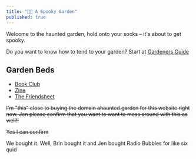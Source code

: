 ```yaml
---
title: "👻👻 A Spooky Garden"
published: true
---
```


Welcome to the haunted garden, hold onto your socks – it's about to get spooky.

Do you want to know how to tend to your garden? Start at [Gardeners Guide](notes/gardening/Gardeners%20Guide.md)

## Garden Beds
- [Book Club](notes/bookclub.md)
- [Zine](notes/zine.md)
- [The Friendsheet](https://docs.google.com/spreadsheets/d/1C3iP5AHDPW_B-95FN6eQasWwCSRuV141HiqGnUXuQOQ/edit#gid=0)

~~I'm "this" close to buying the domain ahaunted.garden for this website right now. Jen please confirm that you want to want to mess around with this as well!!~~

~~Yes I can confirm~~

We bought it. Well, Brin bought it and Jen bought Radio Bubbles for like six quid
